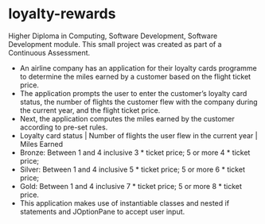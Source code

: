 # loyalty-rewards
Higher Diploma in Computing, Software Development, Software Development module.
This small project was created as part of a Continuous Assessment.

- An airline company has an application for their loyalty cards programme to determine the miles earned by a customer based on the flight ticket price.
- The application prompts the user to enter the customer’s loyalty card status, the number of flights the customer flew with the company during the current year, and the   flight ticket price.
- Next, the application computes the miles earned by the customer according to pre-set rules.
- Loyalty card status | Number of flights the user flew in the current year | Miles Earned
- Bronze:                  Between 1 and 4 inclusive                           3 * ticket price;
                          5 or more                                           4 * ticket price;
- Silver:                  Between 1 and 4 inclusive                           5 * ticket price;
                          5 or more                                           6 * ticket price;
- Gold:                    Between 1 and 4 inclusive                           7 * ticket price;
                          5 or more                                           8 * ticket price.
- This application makes use of instantiable classes and nested if statements and JOptionPane to accept user input.
